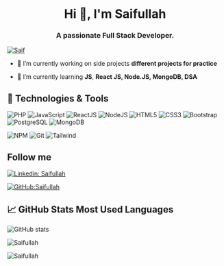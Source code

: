 <!--
**saifullah767/saifullah767** is a ✨ _special_ ✨ repository because its `README.md` (this file) appears on your GitHub profile.

Here are some ideas to get you started:

- 🔭 I’m currently working on ...
- 🌱 I’m currently learning ...
- 👯 I’m looking to collaborate on ...
- 🤔 I’m looking for help with ...
- 💬 Ask me about ...
- 📫 How to reach me: ...
- 😄 Pronouns: ...
- ⚡ Fun fact: ...
-->

<h1 align="center">Hi 👋, I'm Saifullah</h1>
<h3 align="center">A passionate Full Stack Developer.</h3>

<!-- <p align="left"> <img src="https://komarev.com/ghpvc/?username=amrendrakind&label=Profile%20views&color=0e75b6&style=flat" alt="Saif" /> </p> -->

<p align="left"> <a href="https://github.com/ryo-ma/github-profile-trophy"><img src="https://github-profile-trophy.vercel.app/?username=saifullah767" alt="Saif" /></a> </p>

- 🔭 I’m currently working on side projects **different projects for practice**

- 🌱 I’m currently learning **JS**, **React JS, Node.JS, MongoDB, DSA**

<!-- - You can find me on http://amrendrakind.github.io/ -->


## 🔧 Technologies & Tools

![PHP](https://img.shields.io/badge/-PHP-black?style=flat-square&logo=PHP)
![JavaScript](https://img.shields.io/badge/-JavaScript-black?style=flat-square&logo=javascript)
![ReactJS](https://img.shields.io/badge/-ReactJS-black?style=flat-square&logo=react)
![NodeJS](https://img.shields.io/badge/NodeJS-339933.svg?logo=node.js&logoColor=white)
![HTML5](https://img.shields.io/badge/-HTML5-E34F26?style=flat-square&logo=html5&logoColor=white)
![CSS3](https://img.shields.io/badge/-CSS3-1572B6?style=flat-square&logo=css3)
![Bootstrap](https://img.shields.io/badge/-Bootstrap-563D7C?style=flat-square&logo=bootstrap)
![PostgreSQL](https://img.shields.io/badge/PostgreSQL-2C8EBB.svg?logo=postgresql&logoColor=white)
![MongoDB](https://img.shields.io/badge/MongoDB-c14438.svg?logo=mongodb&logoColor=white)
<!-- ![TypeScript](https://img.shields.io/badge/-TypeScript-007ACC?style=flat-square&logo=typescript) -->
![NPM](https://img.shields.io/badge/NPM-CB3837.svg?logo=npm)
![Git](https://img.shields.io/badge/-Git-black?style=flat-square&logo=git)
![Tailwind](https://img.shields.io/badge/-tailwindcss-%2306B6D4)
<!-- ![GitHub](https://img.shields.io/badge/-GitHub-181717?style=flat-square&logo=github) -->



<!--
![](https://img.shields.io/badge/Code-JavaScript-informational?style=flat&logo=javascript&logoColor=white&color=2bbc8a)
![](https://img.shields.io/badge/Code-Node%20JS-informational?style=flat&logo=node&logoColor=white&color=2bbc8a)
![](https://img.shields.io/badge/Code-Express%20JS-informational?style=flat&logo=express&logoColor=white&color=2bbc8a)
![](https://img.shields.io/badge/Code-Python-informational?style=flat&logo=python&logoColor=white&color=2bbc8a)
![](https://img.shields.io/badge/Tools-PostgreSQL-informational?style=flat&logo=postgresql&logoColor=white&color=2bbc8a)
![](https://img.shields.io/badge/Tools-MongoDB-informational?style=flat&logo=mongodb&logoColor=white&color=2bbc8a)
![](https://img.shields.io/badge/OS-Linux-informational?style=flat&logo=linux&logoColor=white&color=2bbc8a)
![](https://img.shields.io/badge/Shell-Bash-informational?style=flat&logo=gnu-bash&logoColor=white&color=2bbc8a)
![](https://img.shields.io/badge/Tools-AWS-informational?style=flat&logo=aws&logoColor=white&color=2bbc8a)
![](https://img.shields.io/badge/Tools-Docker-informational?style=flat&logo=docker&logoColor=white&color=2bbc8a)

## Tech Skills
-->

## Follow me

[![Linkedin: Saifullah](https://img.shields.io/badge/-Saifullah-blue?style=flat-square&logo=Linkedin&logoColor=white&link=linkedin.com/in/saifullah-khan-b0637b169)](https://www.linkedin.com/in/saifullah-khan-b0637b169/)

[![GitHub:Saifullah](https://img.shields.io/github/followers/saifullah767?style=social)](https://github.com/saifullah767)

## &#x1f4c8; GitHub Stats Most Used Languages

![GitHub stats](https://github-readme-stats.vercel.app/api?username=saifullah767&show_icons=true&count_private=true&theme=radical)
<p> <img align="center" src="https://github-readme-streak-stats.herokuapp.com/?user=saifullah767&theme=radical" alt="Saifullah" /> </p>

<p align="left"><img align="left" src="https://github-readme-stats.vercel.app/api/top-langs?username=saifullah767&show_icons=true&locale=en&layout=compact&theme=radical" alt="Saifullah" /></p>

<!--
![Github stats](https://github-readme-stats.vercel.app/api?username=amrendrakind&hide=issues&theme=gruvbox&show_icons=true&hide_border=false&count_private=true&include_all_commits=true&line_height=24.5)
[![Top Langs](https://github-readme-stats.vercel.app/api/top-langs/?username=amrendrakind&layout=compact&theme=gruvbox&langs_count=10)](https://github.com/amrendrakind/github-readme-stats)
<p><img align="center" src="https://github-readme-streak-stats.herokuapp.com/?user=amrendrakind&" alt="AmrendraK" /></p>
-->
<!-- links to your social media accounts -->

<!-- [1]: https://twitter.com/amrendrak_
[2]: https://github.com/amrendrakind
[3]: https://www.linkedin.com/in/amrendraakumar/ -->
